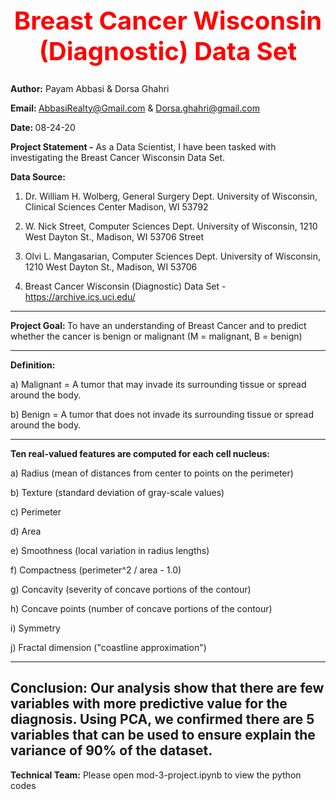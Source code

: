 <b><center> <h1 style="color:red;font-size:40px;"> Breast Cancer Wisconsin (Diagnostic) Data Set </b></h1></center>
---------------------------------------------------------------------------------------  
<b>Author:</b> Payam Abbasi & Dorsa Ghahri

<b>Email: </b>AbbasiRealty@Gmail.com & Dorsa.ghahri@gmail.com

<b>Date: </b>08-24-20

<b>Project Statement -</b> As a Data Scientist, I have been tasked with investigating the Breast Cancer Wisconsin Data Set. 

<b>Data Source:</b> 
1. Dr. William H. Wolberg, General Surgery Dept.
University of Wisconsin, Clinical Sciences Center
Madison, WI 53792

2. W. Nick Street, Computer Sciences Dept.
University of Wisconsin, 1210 West Dayton St., 
Madison, WI 53706 Street

3. Olvi L. Mangasarian, Computer Sciences Dept.
University of Wisconsin, 1210 West Dayton St., 
Madison, WI 53706

4. Breast Cancer Wisconsin (Diagnostic) Data Set - https://archive.ics.uci.edu/

---------------------------------------------------------------------------------------
<b>Project Goal: </b> To have an understanding of Breast Cancer and to predict whether the cancer is benign or malignant (M = malignant, B = benign)

---------------------------------------------------------------------------------------

<b>Definition:</b>

a) Malignant = A tumor that may invade its surrounding tissue or spread around the body.

b) Benign = A tumor that does not invade its surrounding tissue or spread around the body.


---------------------------------------------------------------------------------------
<b>Ten real-valued features are computed for each cell nucleus:</b>

a) Radius (mean of distances from center to points on the perimeter)

b) Texture (standard deviation of gray-scale values)

c) Perimeter

d) Area

e) Smoothness (local variation in radius lengths)

f) Compactness (perimeter^2 / area - 1.0)

g) Concavity (severity of concave portions of the contour)

h) Concave points (number of concave portions of the contour)

i) Symmetry

j) Fractal dimension ("coastline approximation")

----------------------------------------------------------------------------------------------
Conclusion: Our analysis show that there are few variables with more predictive value for the diagnosis. Using PCA, we confirmed there are 5 variables that can be used to ensure explain the variance of 90% of the dataset.
----------------------------------------------------------------------------------------------
<b>Technical Team:</b> Please open mod-3-project.ipynb to view the python codes
